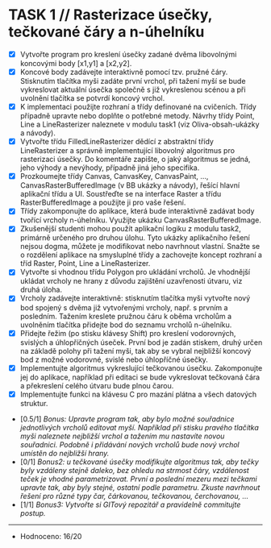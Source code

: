# TASK 1 // Rasterizace úsečky, tečkované čáry a n-úhelníku
- [x] Vytvořte program pro kreslení úsečky zadané dvěma libovolnými koncovými body [x1,y1] a [x2,y2].
- [x] Koncové body zadávejte interaktivně pomocí tzv. pružné čáry. Stisknutím tlačítka myši zadáte první vrchol, při tažení myší se bude vykreslovat aktuální úsečka společně s již vykreslenou scénou a při uvolnění tlačítka se potvrdí koncový vrchol.
- [x] K implementaci použijte rozhraní a třídy definované na cvičeních. Třídy případně upravte nebo doplňte o potřebné metody. Návrhy třídy Point, Line a LineRasterizer naleznete v modulu task1 (viz Oliva-obsah-ukázky a návody).
- [x] Vytvořte třídu FilledLineRasterizer dědící z abstraktní třídy LineRasterizer a správně implementující libovolný algoritmus pro rasterizaci úsečky. Do komentáře zapište, o jaký algoritmus se jedná, jeho výhody a nevýhody, případně jiná jeho specifika.
- [x] Prozkoumejte třídy Canvas, CanvasKey, CanvasPaint, …, CanvasRasterBufferedImage (v BB ukázky a návody), řešící hlavní aplikační třídu a UI. Soustřeďte se na interface Raster a třídu RasterBufferedImage a použijte ji pro vaše řešení.
- [x] Třídy zakomponujte do aplikace, která bude interaktivně zadávat body tvořící vrcholy n-úhelníku. Využijte ukázku CanvasRasterBufferedImage.
- [x] Zkušenější studenti mohou použít aplikační logiku z modulu task2, primárně určeného pro druhou úlohu. Tyto ukázky aplikačního řešení nejsou dogma, můžete je modifikovat nebo navrhnout vlastní. Snažte se o rozdělení aplikace na smysluplné třídy a zachovejte koncept rozhraní a tříd Raster, Point, Line a LineRasterizer.
- [x] Vytvořte si vhodnou třídu Polygon pro ukládání vrcholů. Je vhodnější ukládat vrcholy ne hrany z důvodu zajištění uzavřenosti útvaru, viz druhá úloha.
- [x] Vrcholy zadávejte interaktivně: stisknutím tlačítka myši vytvořte nový bod spojený s dvěma již vytvořenými vrcholy, např. s prvním a posledním. Tažením kreslete pružnou čáru k oběma vrcholům a uvolněním tlačítka přidejte bod do seznamu vrcholů n-úhelníku.
- [x] Přidejte řežim (po stisku klávesy Shift) pro kreslení vodorovných, svislých a úhlopříčných úseček. První bod je zadán stiskem, druhý určen na základě polohy při tažení myši, tak aby se vybral nejbližší koncový bod z možné vodorovné, svislé nebo úhlopříčné úsečky.
- [x] Implementujte algoritmus vykreslující tečkovanou úsečku. Zakomponujte jej do aplikace, například při editaci se bude vykreslovat tečkovaná čára a překreslení celého útvaru bude plnou čarou.
- [x] Implementujte funkci na klávesu C pro mazání plátna a všech datových struktur.
- [0.5/1] *Bonus: Upravte program tak, aby bylo možné souřadnice jednotlivých vrcholů editovat myší. Například při stisku pravého tlačítka myši naleznete nejbližší vrchol a tažením mu nastavíte novou souřadnici. Podobně i přidávání nových vrcholů bude nový vrchol umístěn do nejbližší hrany.*
- [0/1] *Bonus2: u tečkované úsečky modifikujte algoritmus tak, aby tečky byly vzdáleny stejně daleko, bez ohledu na strmost čáry, vzdálenost teček je vhodné parametrizovat. První a poslední mezeru mezi tečkami upravte tak, aby byly stejné, ostatní podle parametru. Zkuste navrhnout řešení pro různé typy čar, čárkovanou, tečkovanou, čerchovanou, …*
- [1/1] *Bonus3: Vytvořte si GITový repozitář a pravidelně commitujte postup.*

---

- Hodnoceno: 16/20 
